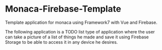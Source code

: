 # Monaca-Firebase-Template
Template application for monaca using Framework7 with Vue and Firebase. 

The following application is a TODO list type of application where the user can take a picture of a list of things he made and save it using Firebase Storage to be able to access it in any device he desires.
